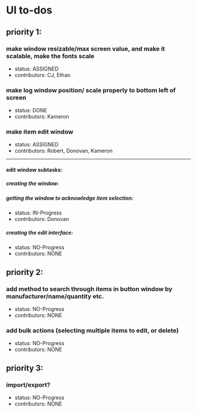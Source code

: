 # UI to-dos

## priority 1:

### make window resizable/max screen value, and make it scalable, make the fonts scale
- status: ASSIGNED
- contributors: CJ, Ethan

### make log window position/ scale properly to bottom left of screen
- status: DONE
- contributors: Kameron

### make item edit window
- status: ASSIGNED
- contributors: Robert, Donovan, Kameron
---
#### edit window subtasks:
##### creating the window:



##### getting the window to acknowledge item selection:

- status: IN-Progress
- contributors: Donovan

##### creating the edit interface:
- status: NO-Progress
- contributors: NONE


## priority 2:

### add method to search through items in button window by manufacturer/name/quantity etc.
- status: NO-Progress
- contributors: NONE

### add bulk actions (selecting multiple items to edit, or delete)
- status: NO-Progress
- contributors: NONE

## priority 3:

### import/export?
- status: NO-Progress
- contributors: NONE
